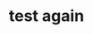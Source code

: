 ---
schema: default
title: test again
organization: ''
notes: test test
license: ''
maintainer: ''
maintainer_email: ''
---